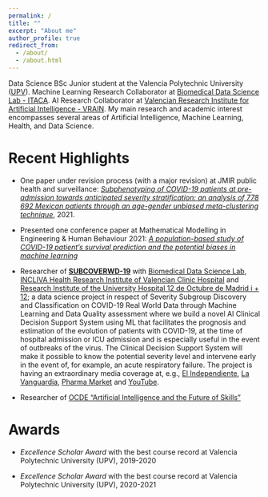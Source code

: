 ```yaml
---
permalink: /
title: ""
excerpt: "About me"
author_profile: true
redirect_from: 
  - /about/
  - /about.html
---
```




Data Science BSc Junior student at the Valencia Polytechnic University ([UPV](http://www.upv.es/)). Machine Learning Research Collaborator at [Biomedical Data Science Lab - ITACA](https://www.bdslab.upv.es/). AI Research Collaborator at [Valencian Research Institute for Artificial Intelligence - VRAIN](https://vrain.upv.es/). My main research and academic interest encompasses several areas of Artificial Intelligence, Machine Learning, Health, and Data Science.

Recent Highlights
======

* One paper under revision process (with a major revision) at JMIR public health and surveillance: [*Subphenotyping of COVID-19 patients at pre-admission towards anticipated severity stratification: an analysis of 778 692 Mexican patients through an age-gender unbiased meta-clustering technique*](https://doi.org/10.1101/2021.02.21.21252132), 2021.

* Presented one conference paper at Mathematical Modelling in Engineering & Human Behaviour 2021:  [*A population-based study of COVID-19 patient’s survival prediction and the potential biases in machine learning*](https://jornadas.imm.upv.es/proceedings/Modelling2021.pdf)

* Researcher of [**SUBCOVERWD-19**](http://www.itaca.upv.es/projects_page/single-projects/) with [Biomedical Data Science Lab](https://www.bdslab.upv.es/), [INCLIVA Health Research Institute of Valencian Clinic Hospital](https://www.incliva.es/) and [Research Institute of the University Hospital 12 de Octubre de Madrid i + 12](https://imas12.es/); a data science project in respect of Severity Subgroup Discovery and Classification on COVID-19 Real World Data through Machine Learning and Data Quality assessment where we build a novel AI Clinical Decision Support System using ML that facilitates the prognosis and estimation of the evolution of patients with COVID-19, at the time of hospital admission or ICU admission and is especially useful in the event of outbreaks of the virus. The Clinical Decision Support System will make it possible to know the potential severity level and intervene early in the event of, for example, an acute respiratory failure. The project is having an extraordinary media coverage at, e.g., [El Independiente](https://www.elindependiente.com/futuro/2020/08/04/desarrollan-un-sistema-de-ia-para-pronostico-personalizado-de-afectados-covid-19/), [La Vanguardia](https://www.lavanguardia.com/local/valencia/20200804/482675943882/un-nuevo-sistema-de-inteligencia-artificial-facilitara-el-pronostico-y-la-evolucion-de-los-pacientes.html), [Pharma Market](https://www.phmk.es/i-d/nuevo-sistema-de-inteligencia-artificial-facilitara-el-pronostico-y-evolucion-del-covid-19) and [YouTube](https://www.youtube.com/watch?v=oFAx1dFhXu8).  

* Researcher of [OCDE “Artificial Intelligence and the Future of Skills”](https://www.oecd.org/education/ceri/)

Awards
======

* *Excellence Scholar Award* with the best course record at Valencia Polytechnic University (UPV), 2019-2020

* *Excellence Scholar Award* with the best course record at Valencia Polytechnic University (UPV), 2020-2021
